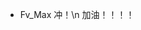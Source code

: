 - Fv_Max 冲！\n
加油！！！！

<!---
FvMax/FvMax is a ✨ special ✨ repository because its `README.md` (this file) appears on your GitHub profile.
You can click the Preview link to take a look at your changes.
--->

